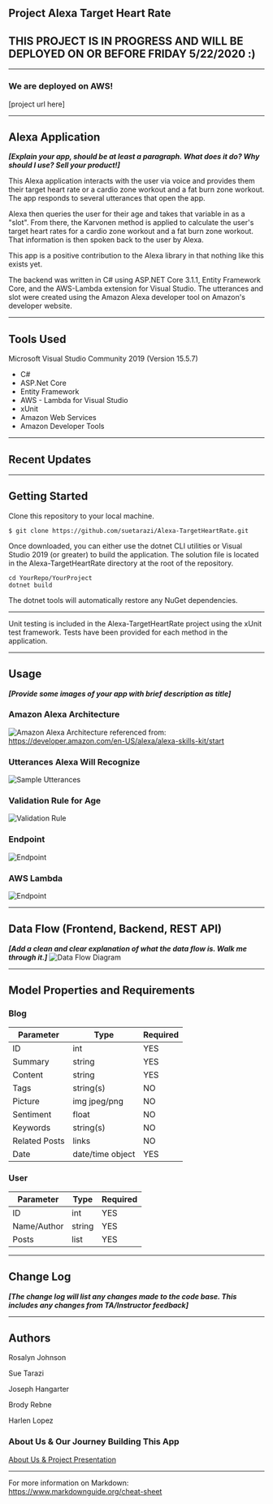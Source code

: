 ## Project Alexa Target Heart Rate 

## THIS PROJECT IS IN PROGRESS AND WILL BE DEPLOYED ON OR BEFORE FRIDAY 5/22/2020 :) 
---
### We are deployed on AWS!

[project url here]

---
## Alexa Application

***[Explain your app, should be at least a paragraph. What does it do? Why should I use? Sell your product!]***

This Alexa application interacts with the user via voice and provides them their target heart rate or a cardio zone workout and a fat burn zone workout. The app responds to several utterances that open the app.

Alexa then queries the user for their age and takes that variable in as a "slot". From there, the Karvonen method is applied to calculate the user's target heart rates for a cardio zone workout and a fat burn zone workout. That information is then spoken back to the user by Alexa.

This app is a positive contribution to the Alexa library in that nothing like this exists yet.

The backend was written in C# using ASP.NET Core 3.1.1, Entity Framework Core, and the AWS-Lambda extension for Visual Studio. The utterances and slot were created using the Amazon Alexa developer tool on Amazon's developer website.

---

## Tools Used
Microsoft Visual Studio Community 2019 (Version 15.5.7)

- C#
- ASP.Net Core
- Entity Framework
- AWS - Lambda for Visual Studio
- xUnit
- Amazon Web Services
- Amazon Developer Tools


---

## Recent Updates



---

## Getting Started

Clone this repository to your local machine.

```
$ git clone https://github.com/suetarazi/Alexa-TargetHeartRate.git
```
Once downloaded, you can either use the dotnet CLI utilities or Visual Studio 2019 (or greater) to build the application. The solution file is located in the Alexa-TargetHeartRate directory at the root of the repository.
```
cd YourRepo/YourProject
dotnet build
```
The dotnet tools will automatically restore any NuGet dependencies. 

---

Unit testing is included in the Alexa-TargetHeartRate project using the xUnit test framework. Tests have been provided for each method in the application.

---

## Usage
***[Provide some images of your app with brief description as title]***

### Amazon Alexa Architecture
![Amazon Alexa Architecture](https://i.imgur.com/U5gzq8H.png)
referenced from: https://developer.amazon.com/en-US/alexa/alexa-skills-kit/start

### Utterances Alexa Will Recognize
![Sample Utterances](https://i.imgur.com/X98HOWn.png)

### Validation Rule for Age
![Validation Rule](https://i.imgur.com/o37mkBV.png)

### Endpoint
![Endpoint](https://i.imgur.com/GJ7msJ8.png)

### AWS Lambda
![Endpoint](https://i.imgur.com/zE2e0DW.png)

---
## Data Flow (Frontend, Backend, REST API)
***[Add a clean and clear explanation of what the data flow is. Walk me through it.]***
![Data Flow Diagram](/assets/img/Flowchart.png)

---
## Model Properties and Requirements

### Blog

| Parameter | Type | Required |
| --- | --- | --- |
| ID  | int | YES |
| Summary | string | YES |
| Content | string | YES |
| Tags | string(s) | NO |
| Picture | img jpeg/png | NO |
| Sentiment | float | NO |
| Keywords | string(s) | NO |
| Related Posts | links | NO |
| Date | date/time object | YES |


### User

| Parameter | Type | Required |
| --- | --- | --- |
| ID  | int | YES |
| Name/Author | string | YES |
| Posts | list | YES |

---

## Change Log
***[The change log will list any changes made to the code base. This includes any changes from TA/Instructor feedback]***  

---

## Authors

Rosalyn Johnson

Sue Tarazi

Joseph Hangarter

Brody Rebne

Harlen Lopez

### About Us & Our Journey Building This App
[About Us & Project Presentation](https://docs.google.com/presentation/d/1vfLhkOYDcnnhweAwpU3HOC4k36HhsdMKPa9e0AZGz0M/edit#slide=id.g8703504b22_1_23)

---

For more information on Markdown: https://www.markdownguide.org/cheat-sheet
